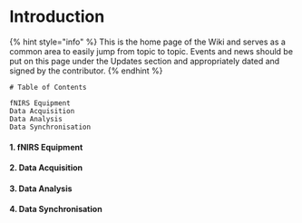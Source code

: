 # Introduction

{% hint style="info" %}
This is the home page of the Wiki and serves as a common area to easily jump from topic to topic. Events and news should be put on this page under the Updates section and appropriately dated and signed by the contributor.
{% endhint %}



```text
# Table of Contents

fNIRS Equipment
Data Acquisition 
Data Analysis
Data Synchronisation 
```

#### 1. fNIRS Equipment

#### 2. Data Acquisition 

#### 3. Data Analysis

#### 4. Data Synchronisation 

